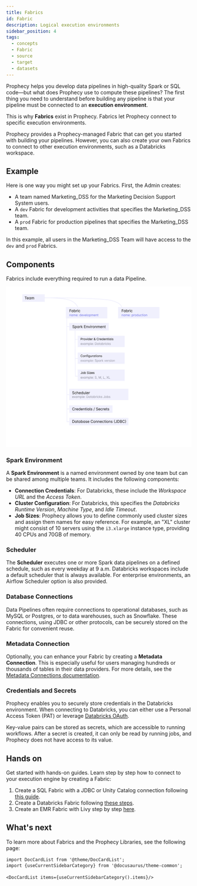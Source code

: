 ```yaml
---
title: Fabrics
id: Fabric
description: Logical execution environments
sidebar_position: 4
tags:
  - concepts
  - Fabric
  - source
  - target
  - datasets
---
```


Prophecy helps you develop data pipelines in high-quality Spark or SQL code—but what does Prophecy use to compute these pipelines? The first thing you need to understand before building any pipeline is that your pipeline must be connected to an **execution environment**.

This is why **Fabrics** exist in Prophecy. Fabrics let Prophecy connect to specific execution environments.

Prophecy provides a Prophecy-managed Fabric that can get you started with building your pipelines. However, you can also create your own Fabrics to connect to other execution environments, such as a Databricks workspace.

## Example

Here is one way you might set up your Fabrics. First, the Admin creates:

- A team named Marketing_DSS for the Marketing Decision Support System users.
- A `dev` Fabric for development activities that specifies the Marketing_DSS team.
- A `prod` Fabric for production pipelines that specifies the Marketing_DSS team.

In this example, all users in the Marketing_DSS Team will have access to the `dev` and `prod` Fabrics.

## Components

Fabrics include everything required to run a data Pipeline.

![Data Pipeline](img/fabric.png)

### Spark Environment

A **Spark Environment** is a named environment owned by one team but can be shared among multiple teams. It includes the following components:

- **Connection Credentials**: For Databricks, these include the _Workspace URL_ and the _Access Token_.
- **Cluster Configuration**: For Databricks, this specifies the _Databricks Runtime Version_, _Machine Type_, and _Idle Timeout_.
- **Job Sizes**: Prophecy allows you to define commonly used cluster sizes and assign them names for easy reference. For example, an "XL" cluster might consist of 10 servers using the `i3.xlarge` instance type, providing 40 CPUs and 70GB of memory.

### Scheduler

The **Scheduler** executes one or more Spark data pipelines on a defined schedule, such as every weekday at 9 a.m. Databricks workspaces include a default scheduler that is always available. For enterprise environments, an Airflow Scheduler option is also provided.

### Database Connections

Data Pipelines often require connections to operational databases, such as MySQL or Postgres, or to data warehouses, such as Snowflake. These connections, using JDBC or other protocols, can be securely stored on the Fabric for convenient reuse.

### Metadata Connection

Optionally, you can enhance your Fabric by creating a **Metadata Connection**. This is especially useful for users managing hundreds or thousands of tables in their data providers. For more details, see the [Metadata Connections documentation](/docs/metadata/metadata-connections.md).

### Credentials and Secrets

Prophecy enables you to securely store credentials in the Databricks environment. When connecting to Databricks, you can either use a Personal Access Token (PAT) or leverage [Databricks OAuth](/docs/architecture/self-hosted/authentication/databricks-oauth.md).

Key-value pairs can be stored as secrets, which are accessible to running workflows. After a secret is created, it can only be read by running jobs, and Prophecy does not have access to its value.

## Hands on

Get started with hands-on guides. Learn step by step how to connect to your execution engine by creating a Fabric:

1. Create a SQL Fabric with a JDBC or Unity Catalog connection following [this guide](/docs/getting-started/getting-started-with-low-code-sql.md#23-setup-prophecys-Fabric).
2. Create a Databricks Fabric following [these steps](/docs/Spark/fabrics/databricks.md).
3. Create an EMR Fabric with Livy step by step [here](/docs/Spark/fabrics/emr.mdx).

## What's next

To learn more about Fabrics and the Prophecy Libraries, see the following page:

```mdx-code-block
import DocCardList from '@theme/DocCardList';
import {useCurrentSidebarCategory} from '@docusaurus/theme-common';

<DocCardList items={useCurrentSidebarCategory().items}/>
```
